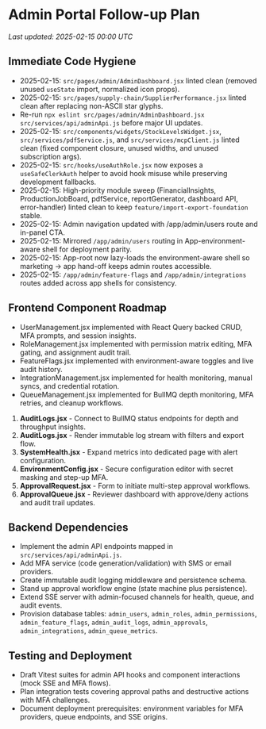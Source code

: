 # Admin Portal Follow-up Plan

_Last updated: 2025-02-15 00:00 UTC_

## Immediate Code Hygiene
- 2025-02-15: `src/pages/admin/AdminDashboard.jsx` linted clean (removed unused `useState` import, normalized icon props).
- 2025-02-15: `src/pages/supply-chain/SupplierPerformance.jsx` linted clean after replacing non-ASCII star glyphs.
- Re-run `npx eslint src/pages/admin/AdminDashboard.jsx src/services/api/adminApi.js` before major UI updates.
- 2025-02-15: `src/components/widgets/StockLevelsWidget.jsx`, `src/services/pdfService.js`, and `src/services/mcpClient.js` linted clean (fixed component closure, unused widths, and unused subscription args).
- 2025-02-15: `src/hooks/useAuthRole.jsx` now exposes a `useSafeClerkAuth` helper to avoid hook misuse while preserving development fallbacks.
- 2025-02-15: High-priority module sweep (FinancialInsights, ProductionJobBoard, pdfService, reportGenerator, dashboard API, error-handler) linted clean to keep `feature/import-export-foundation` stable.
- 2025-02-15: Admin navigation updated with /app/admin/users route and in-panel CTA.
- 2025-02-15: Mirrored `/app/admin/users` routing in App-environment-aware shell for deployment parity.
- 2025-02-15: App-root now lazy-loads the environment-aware shell so marketing -> app hand-off keeps admin routes accessible.
- 2025-02-15: `/app/admin/feature-flags` and `/app/admin/integrations` routes added across app shells for consistency.

## Frontend Component Roadmap
- UserManagement.jsx implemented with React Query backed CRUD, MFA prompts, and session insights.
- RoleManagement.jsx implemented with permission matrix editing, MFA gating, and assignment audit trail.
- FeatureFlags.jsx implemented with environment-aware toggles and live audit history.
- IntegrationManagement.jsx implemented for health monitoring, manual syncs, and credential rotation.
- QueueManagement.jsx implemented for BullMQ depth monitoring, MFA retries, and cleanup workflows.
1. **AuditLogs.jsx** - Connect to BullMQ status endpoints for depth and throughput insights.
1. **AuditLogs.jsx** - Render immutable log stream with filters and export flow.
2. **SystemHealth.jsx** - Expand metrics into dedicated page with alert configuration.
3. **EnvironmentConfig.jsx** - Secure configuration editor with secret masking and step-up MFA.
4. **ApprovalRequest.jsx** - Form to initiate multi-step approval workflows.
5. **ApprovalQueue.jsx** - Reviewer dashboard with approve/deny actions and audit trail updates.

## Backend Dependencies
- Implement the admin API endpoints mapped in `src/services/api/adminApi.js`.
- Add MFA service (code generation/validation) with SMS or email providers.
- Create immutable audit logging middleware and persistence schema.
- Stand up approval workflow engine (state machine plus persistence).
- Extend SSE server with admin-focused channels for health, queue, and audit events.
- Provision database tables: `admin_users`, `admin_roles`, `admin_permissions`, `admin_feature_flags`, `admin_audit_logs`, `admin_approvals`, `admin_integrations`, `admin_queue_metrics`.

## Testing and Deployment
- Draft Vitest suites for admin API hooks and component interactions (mock SSE and MFA flows).
- Plan integration tests covering approval paths and destructive actions with MFA challenges.
- Document deployment prerequisites: environment variables for MFA providers, queue endpoints, and SSE origins.

